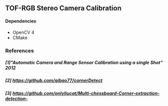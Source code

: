 
## TOF-RGB Stereo Camera Calibration

#### Dependencies
- OpenCV 4
- CMake

### References
##### [1]"Automatic Camera and Range Sensor Calibration using a single Shot" 2012

##### [2] https://github.com/qibao77/cornerDetect

##### [3] https://github.com/onlyliucat/Multi-chessboard-Corner-extraction-detection-